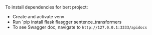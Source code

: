 To install dependencies for bert project:

- Create and activate venv
- Run `pip install flask flasgger sentence_transformers
- To see Swagger doc, navigate to `http://127.0.0.1:3333/apidocs` 